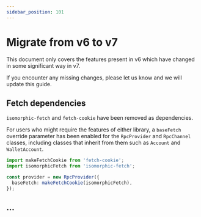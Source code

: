 ```yaml
---
sidebar_position: 101
---
```


# Migrate from v6 to v7

This document only covers the features present in v6 which have changed in some significant way in v7.

If you encounter any missing changes, please let us know and we will update this guide.

## Fetch dependencies

`isomorphic-fetch` and `fetch-cookie` have been removed as dependencies.

For users who might require the features of either library, a `baseFetch` override parameter has been enabled for the `RpcProvider` and `RpcChannel` classes, including classes that inherit from them such as `Account` and `WalletAccount`.

```typescript
import makeFetchCookie from 'fetch-cookie';
import isomorphicFetch from 'isomorphic-fetch';

const provider = new RpcProvider({
  baseFetch: makeFetchCookie(isomorphicFetch),
});
```

## ...
